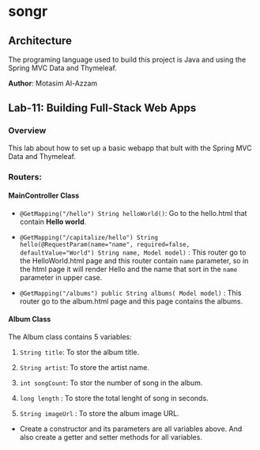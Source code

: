 # songr

## Architecture

The programing language used to build this project is Java and using the Spring MVC Data and Thymeleaf.

**Author**: Motasim Al-Azzam 

## Lab-11: Building Full-Stack Web Apps

### Overview

This lab about how to set up a basic webapp that bult with the Spring MVC Data and Thymeleaf.

### Routers: 

#### MainController Class

* `@GetMapping("/hello") String helloWorld()`: Go to the hello.html that contain **Hello world**.

* `@GetMapping("/capitalize/hello") String hello(@RequestParam(name="name", required=false, defaultValue="World") String name, Model model)` : This router go to the HelloWorld.html page and this router contain `name` parameter, so in the html page it will render Hello and the name that sort in the `name` parameter in upper case.

* `@GetMapping("/albums") public String albums( Model model)` : This router go to the album.html page and this page contains the albums.

#### Album Class

The Album class contains 5 variables:

1. `String title`: To stor the album title.

2. `String artist`: To store the artist name.

3. `int songCount`: To stor the number of song in the album.

4. `long length` : To store the total lenght of song in seconds.

5. `String imageUrl` : To store the album image URL.

* Create a constructor and its parameters are all variables above. And also create a getter and setter methods for all variables.